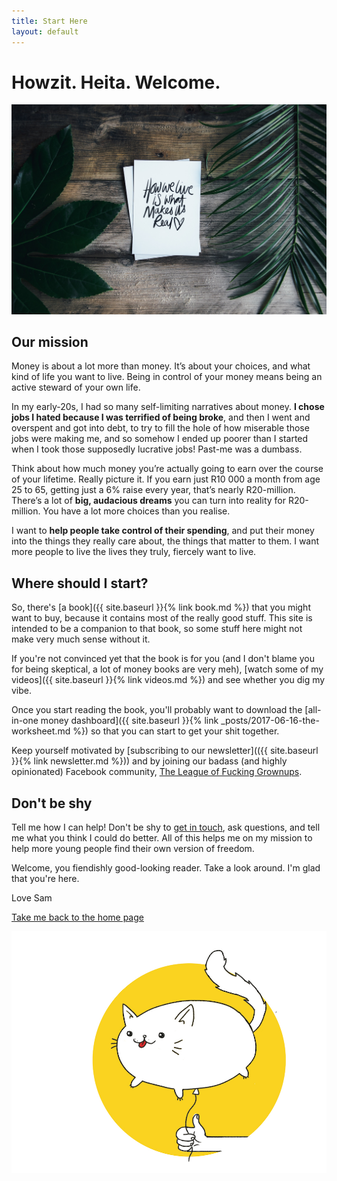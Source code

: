 ```yaml
---
title: Start Here
layout: default
---
```

# Howzit. Heita. Welcome.
<img src="/images/palm.jpg" style="max-width:100%">

## Our mission
Money is about a lot more than money. It’s about your choices, and what kind of life you want to live. Being in control of your money means being an active steward of your own life.

In my early-20s, I had so many self-limiting narratives about money. **I chose jobs I hated because I was terrified of being broke**, and then I went and overspent and got into debt, to try to fill the hole of how miserable those jobs were making me, and so somehow I ended up poorer than I started when I took those supposedly lucrative jobs! Past-me was a dumbass.

Think about how much money you’re actually going to earn over the course of your lifetime. Really picture it. If you earn just R10 000 a month from age 25 to 65, getting just a 6% raise every year, that’s nearly R20-million. There’s a lot of **big, audacious dreams** you can turn into reality for R20-million. You have a lot more choices than you realise.

I want to **help people take control of their spending**, and put their money into the things they really care about, the things that matter to them. I want more people to live the lives they truly, fiercely want to live.

## Where should I start?
So, there's [a book]({{ site.baseurl }}{% link book.md %}) that you might want to buy, because it contains most of the really good stuff. This site is intended to be a companion to that book, so some stuff here might not make very much sense without it.

If you're not convinced yet that the book is for you (and I don't blame you for being skeptical, a lot of money books are very meh), [watch some of my videos]({{ site.baseurl }}{% link videos.md %}) and see whether you dig my vibe.

Once you start reading the book, you'll probably want to download the [all-in-one money dashboard]({{ site.baseurl }}{% link _posts/2017-06-16-the-worksheet.md %}) so that you can start to get your shit together.

Keep yourself motivated by [subscribing to our newsletter](({{ site.baseurl }}{% link newsletter.md %})) and by joining our badass (and highly opinionated) Facebook community, [The League of Fucking Grownups](https://www.facebook.com/groups/leagueofgrownups/).

## Don't be shy
Tell me how I can help! Don't be shy to [get in touch](/contact.html), ask questions, and tell me what you think I could do better. All of this helps me on my mission to help more young people find their own version of freedom.

Welcome, you fiendishly good-looking reader. Take a look around. I'm glad that you're here.

Love
Sam

[Take me back to the home page](/)

<img src="images/balloon-cat.jpg" alt="balloon-cat" style="max-width:100%">
